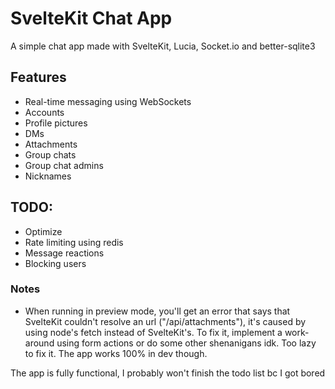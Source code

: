 # SvelteKit Chat App
A simple chat app made with SvelteKit, Lucia, Socket.io and better-sqlite3

## Features
- Real-time messaging using WebSockets
- Accounts
- Profile pictures
- DMs
- Attachments
- Group chats
- Group chat admins
- Nicknames

## TODO:
- Optimize
- Rate limiting using redis
- Message reactions
- Blocking users

### Notes
- When running in preview mode, you'll get an error that says that SvelteKit couldn't resolve an url ("/api/attachments"), it's caused by using node's fetch instead of SvelteKit's. To fix it, implement a work-around using form actions or do some other shenanigans idk. Too lazy to fix it. The app works 100% in dev though.

The app is fully functional, I probably won't finish the todo list bc I got bored
